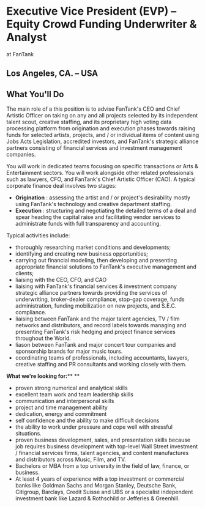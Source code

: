 ##
# Executive Vice President (EVP) – Equity Crowd Funding Underwriter &amp; Analyst
at FanTank

## Los Angeles, CA. – USA

## **What You&#39;ll Do**

The main role of a this position is to advise FanTank&#39;s CEO and Chief Artistic Officer on taking on any and all projects selected by its independent talent scout, creative staffing, and its proprietary high voting data processing platform from origination and execution phases towards raising funds for selected artists, projects, and / or individual items of content using Jobs Acts Legislation, accredited investors, and FanTank&#39;s strategic alliance partners consisting of financial services and investment management companies.

You will work in dedicated teams focusing on specific transactions or Arts &amp; Entertainment sectors. You will work alongside other related professionals such as lawyers, CFO, and FanTank&#39;s Chief Artistic Officer (CAO).  A typical corporate finance deal involves two stages:

- **Origination** : assessing the artist and / or project&#39;s desirability mostly using FanTank&#39;s technology and creative department staffing.
- **Execution** : structuring and negotiating the detailed terms of a deal and spear heading the capital raise and facilitating vendor services to administrate funds with full transparency and accounting.

Typical activities include:

- thoroughly researching market conditions and developments;
- identifying and creating new business opportunities;
- carrying out financial modeling, then developing and presenting appropriate financial solutions to FanTank&#39;s executive management and clients;
- liaising with the CEO, CFO, and CAO
- liaising with FanTank&#39;s financial services &amp; investment company strategic alliance partners towards providing the services of underwriting, broker-dealer compliance, stop-gap coverage, funds administration, funding mobilization on new projects, and S.E.C. compliance.
- liaising between FanTank and the major talent agencies, TV / film networks and distributors, and record labels towards managing and presenting FanTank&#39;s risk hedging and project finance services throughout the World.
- liason between FanTank and major concert tour companies and sponsorship brands for major music tours.
- coordinating teams of professionals, including accountants, lawyers, creative staffing and PR consultants and working closely with them.

**What we&#39;re looking for:****  **

- proven strong numerical and analytical skills
- excellent team work and team leadership skills
- communication and interpersonal skills
- project and time management ability
- dedication, energy and commitment
- self confidence and the ability to make difficult decisions
- the ability to work under pressure and cope well with stressful situations.
- proven business development, sales, and presentation skills because job requires business development with top-level Wall Street investment / financial services firms, talent agencies, and content manufactures and distributors across Music, Film, and TV.
- Bachelors or MBA from a top university in the field of law, finance, or business.
- At least 4 years of experience with a top investment or commercial banks like Goldman Sachs and Morgan Stanley, Deutsche Bank, Citigroup, Barclays, Credit Suisse and UBS or a specialist independent investment bank like Lazard &amp; Rothschild or Jefferies &amp; Greenhill.
